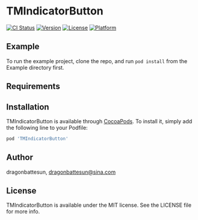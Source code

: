 # TMIndicatorButton

[![CI Status](https://img.shields.io/travis/dragonbattesun/TMIndicatorButton.svg?style=flat)](https://travis-ci.org/dragonbattesun/TMIndicatorButton)
[![Version](https://img.shields.io/cocoapods/v/TMIndicatorButton.svg?style=flat)](https://cocoapods.org/pods/TMIndicatorButton)
[![License](https://img.shields.io/cocoapods/l/TMIndicatorButton.svg?style=flat)](https://cocoapods.org/pods/TMIndicatorButton)
[![Platform](https://img.shields.io/cocoapods/p/TMIndicatorButton.svg?style=flat)](https://cocoapods.org/pods/TMIndicatorButton)

## Example

To run the example project, clone the repo, and run `pod install` from the Example directory first.

## Requirements

## Installation

TMIndicatorButton is available through [CocoaPods](https://cocoapods.org). To install
it, simply add the following line to your Podfile:

```ruby
pod 'TMIndicatorButton'
```

## Author

dragonbattesun, dragonbattesun@sina.com

## License

TMIndicatorButton is available under the MIT license. See the LICENSE file for more info.
